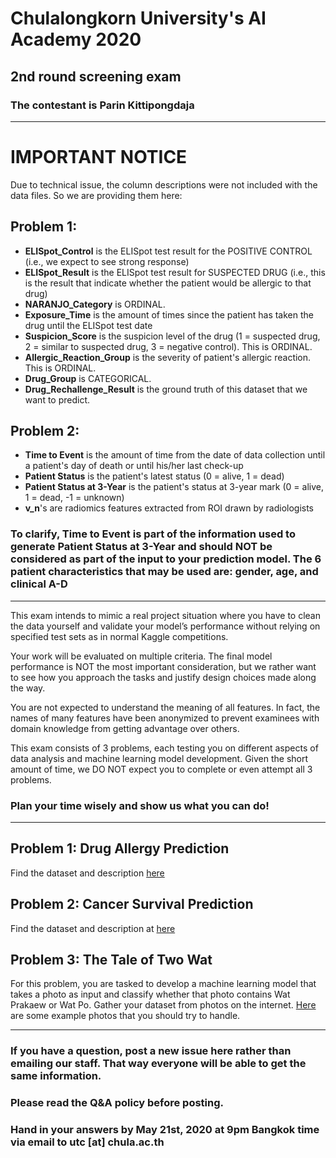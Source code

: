 # Chulalongkorn University's AI Academy 2020
## 2nd round screening exam
### The contestant is Parin Kittipongdaja
---

# IMPORTANT NOTICE
Due to technical issue, the column descriptions were not included with the data files. So we are providing them here:

## Problem 1:
* **ELISpot_Control** is the ELISpot test result for the POSITIVE CONTROL (i.e., we expect to see strong response)
* **ELISpot_Result** is the ELISpot test result for SUSPECTED DRUG (i.e., this is the result that indicate whether the patient would be allergic to that drug)
* **NARANJO_Category** is ORDINAL.
* **Exposure_Time** is the amount of times since the patient has taken the drug until the ELISpot test date
* **Suspicion_Score** is the suspicion level of the drug (1 = suspected drug, 2 = similar to suspected drug, 3 = negative control). This is ORDINAL.
* **Allergic_Reaction_Group** is the severity of patient's allergic reaction. This is ORDINAL.
* **Drug_Group** is CATEGORICAL.
* **Drug_Rechallenge_Result** is the ground truth of this dataset that we want to predict.

## Problem 2:
* **Time to Event** is the amount of time from the date of data collection until a patient's day of death or until his/her last check-up
* **Patient Status** is the patient's latest status (0 = alive, 1 = dead)
* **Patient Status at 3-Year** is the patient's status at 3-year mark (0 = alive, 1 = dead, -1 = unknown)
* **v_n**'s are radiomics features extracted from ROI drawn by radiologists

### To clarify, **Time to Event** is part of the information used to generate **Patient Status at 3-Year** and should NOT be considered as part of the input to your prediction model. The 6 patient characteristics that may be used are: **gender**, **age**, and **clinical A-D**

---
This exam intends to mimic a real project situation where you have to clean the data yourself and validate your model’s performance without relying on specified test sets as in normal Kaggle competitions.

Your work will be evaluated on multiple criteria. The final model performance is NOT the most important consideration, but we rather want to see how you approach the tasks and justify design choices made along the way.

You are not expected to understand the meaning of all features. In fact, the names of many features have been anonymized to prevent examinees with domain knowledge from getting advantage over others.

This exam consists of 3 problems, each testing you on different aspects of data analysis and machine learning model development. Given the short amount of time, we DO NOT expect you to complete or even attempt all 3 problems. 

### Plan your time wisely and show us what you can do!

---
## **Problem 1: Drug Allergy Prediction**

Find the dataset and description [here](https://www.kaggle.com/dataset/164839c70ca43c870151479e85f496daa3b68be24a93c44fa1cd153c66049bf5)

## **Problem 2: Cancer Survival Prediction**

Find the dataset and description at [here](https://www.kaggle.com/dataset/b830860b3bd50fbe6d2f9448dcb1fd18da025a4ae41208cf4bd557292cac6eab)

## **Problem 3: The Tale of Two Wat**

For this problem, you are tasked to develop a machine learning model that takes a photo as input and classify whether that photo contains Wat Prakaew or Wat Po. Gather your dataset from photos on the internet. [Here](https://drive.google.com/open?id=1mdZLeiG0NSR6idRFCs9k_1GAsJ59riDK) are some example photos that you should try to handle.

---

### If you have a question, post a new issue here rather than emailing our staff. That way everyone will be able to get the same information. 
### Please read the Q&A policy before posting.
### Hand in your answers by May 21st, 2020 at 9pm Bangkok time via email to utc [at] chula.ac.th
